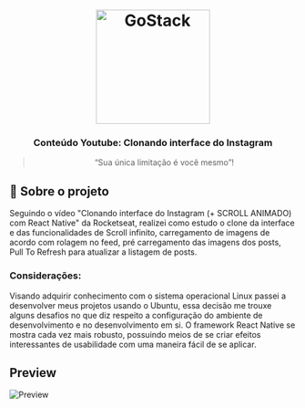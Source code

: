 <h1 align="center">
    <img alt="GoStack" src="https://rocketseat-cdn.s3-sa-east-1.amazonaws.com/bootcamp-header.png" width="200px" />
</h1>

<h3 align="center">
  Conteúdo Youtube: Clonando interface do Instagram
</h3>

<blockquote align="center">“Sua única limitação é você mesmo”!</blockquote>

## :rocket: Sobre o projeto

Seguindo o vídeo "Clonando interface do Instagram (+ SCROLL ANIMADO) com React Native" da Rocketseat, realizei como estudo o clone da interface e das funcionalidades de Scroll infinito, carregamento de imagens de acordo com rolagem no feed, pré carregamento das imagens dos posts, Pull To Refresh para atualizar a listagem de posts.

### Considerações:
Visando adquirir conhecimento com o sistema operacional Linux passei a desenvolver meus projetos usando o Ubuntu, essa decisão me trouxe alguns desafios no que diz respeito a configuração do ambiente de desenvolvimento e no desenvolvimento em si.
O framework React Native se mostra cada vez mais robusto, possuindo meios de se criar efeitos interessantes de usabilidade com uma maneira fácil de se aplicar.

## Preview

![Preview](preview.gif)